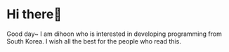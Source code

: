 # Hi there👋 

Good day~ I am dihoon who is interested in developing programming from South Korea.
I wish all the best for the people who read this.
